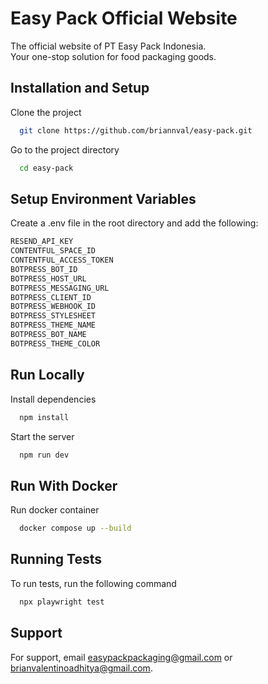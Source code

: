 
# Easy Pack Official Website

The official website of PT Easy Pack Indonesia.   
Your one-stop solution for food packaging goods.

## Installation and Setup

Clone the project

```bash
  git clone https://github.com/briannval/easy-pack.git
```

Go to the project directory

```bash
  cd easy-pack
```


## Setup Environment Variables

Create a .env file in the root directory and add the following:

```bash
RESEND_API_KEY
CONTENTFUL_SPACE_ID
CONTENTFUL_ACCESS_TOKEN
BOTPRESS_BOT_ID
BOTPRESS_HOST_URL
BOTPRESS_MESSAGING_URL
BOTPRESS_CLIENT_ID
BOTPRESS_WEBHOOK_ID
BOTPRESS_STYLESHEET
BOTPRESS_THEME_NAME
BOTPRESS_BOT_NAME
BOTPRESS_THEME_COLOR

```
    
## Run Locally

Install dependencies

```bash
  npm install
```

Start the server

```bash
  npm run dev
```


## Run With Docker  

Run docker container

```bash
  docker compose up --build
```
## Running Tests

To run tests, run the following command

```bash
  npx playwright test
```


## Support

For support, email easypackpackaging@gmail.com or brianvalentinoadhitya@gmail.com.

